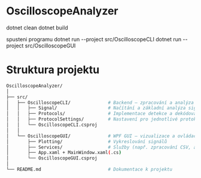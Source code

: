 # OscilloscopeAnalyzer


dotnet clean
dotnet build

spusteni programu 
dotnet run --project src/OscilloscopeCLI
dotnet run --project src/OscilloscopeGUI


# Struktura projektu
```bash
OscilloscopeAnalyzer/
│
├── src/
│   ├── OscilloscopeCLI/              # Backend – zpracování a analýza signálů
│   │   ├── Signal/                   # Načítání a základní analýza signálů
│   │   ├── Protocols/                # Implementace detekce a dekódování protokolů 
│   │   ├── ProtocolSettings/         # Nastavení pro jednotlivé protokoly
│   │   └── OscilloscopeCLI.csproj
│   │
│   └── OscilloscopeGUI/              # WPF GUI – vizualizace a ovládací prvky
│       ├── Plotting/                 # Vykreslování signálů
│       ├── Services/                 # Služby (např. zpracování CSV, analýza UART)
│       ├── App.xaml + MainWindow.xaml(.cs)
│       └── OscilloscopeGUI.csproj
│
└── README.md                         # Dokumentace k projektu 
```